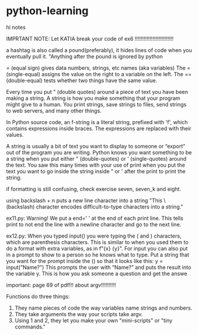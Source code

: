 # python-learning
hi 
notes

IMPRTANT NOTE: Let KATIA break your code of ex6 !!!!!!!!!!!!!!!!!!!!!!!!!!

a hashtag is also called a pound(preferably), it hides lines of code when you eventually pull it.
"Anything after the pound is ignored by python

= (equal sign) gives data numbers, strings, etc names (aka variables)
The = (single-equal) assigns the value on the right to a variable on the left. The == (double-equal) tests whether two things have the same value. 

Every time you put " (double quotes) around a piece of text you have been making a string. A string is how you make something that your program might give to a human. You print strings, save strings to files, send strings to web servers, and many other things. 

In Python source code, an f-string is a literal string, prefixed with 'f', which contains expressions inside braces. The expressions are replaced with their values.

A string is usually a bit of text you want to display to someone or “export” out of the program you are writing. Python knows you want something to be a string when you put either " (double-quotes) or ' (single-quotes) around the text. You saw this many times with your use of print when you put the text you want to go inside the string inside " or ' after the print to print the string. 

if formatting is still confusing, check exercise seven, seven_k and eight.

using backslash + n puts a new line character into a string
"This \ (backslash) character encodes difficult-to-type characters into a string."

ex11.py: Warning!
We put a end=' ' at the end of each print line. This tells print to not end
the line with a newline character and go to the next line.

ex12.py: When you typed input() you were typing the ( and ) characters, which are
parenthesis characters. This is similar to when you used them to do a
format with extra variables, as in f"{x} {y}". For input you can also put in
a prompt to show to a person so he knows what to type. Put a string that you
want for the prompt inside the () so that it looks like this:
y = input("Name?")
This prompts the user with “Name?” and puts the result into the variable y.
This is how you ask someone a question and get the answe

important: page 69 of pdf!!! about argv!!!!!!!!!!

Functions do three things:
1. They name pieces of code the way variables name strings and numbers.
2. They take arguments the way your scripts take argv.
3. Using 1 and 2, they let you make your own "mini-scripts" or "tiny
commands."
